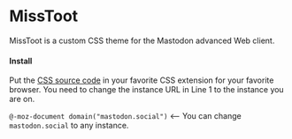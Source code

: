 # MissToot

MissToot is a custom CSS theme for the Mastodon advanced Web client.<br>

#### Install

Put the [CSS source code](https://github.com/meiian/misstoot/blob/main/misstoot.css) in your favorite CSS extension for your favorite browser.
You need to change the instance URL in Line 1 to the instance you are on.

`@-moz-document domain("mastodon.social")` <-- You can change `mastodon.social` to any instance.

